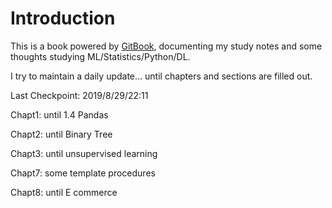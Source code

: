 # Introduction

This is a book powered by [GitBook](https://github.com/GitbookIO/gitbook), documenting my study notes and some thoughts studying ML/Statistics/Python/DL.

I try to maintain a daily update... until chapters and sections are filled out.   
  
Last Checkpoint: 2019/8/29/22:11

Chapt1: until 1.4 Pandas

Chapt2: until Binary Tree

Chapt3: until unsupervised learning

Chapt7: some template procedures

Chapt8: until E commerce


